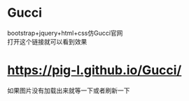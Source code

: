 # Gucci
bootstrap+jquery+html+css仿Gucci官网   
打开这个链接就可以看到效果
# https://pig-l.github.io/Gucci/    
如果图片没有加载出来就等一下或者刷新一下
